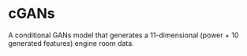 # cGANs

A conditional GANs model that generates a 11-dimensional (power + 10 generated features) engine room data.
